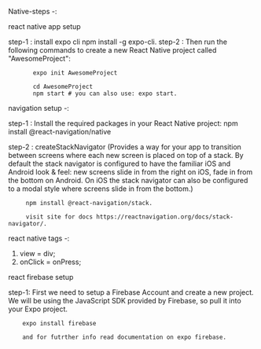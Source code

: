  Native-steps -:
 
 react native app setup
 
 step-1 :  install expo cli npm install -g expo-cli.
 step-2 :  Then run the following commands to create a new React Native project called "AwesomeProject":
 
           expo init AwesomeProject

           cd AwesomeProject
           npm start # you can also use: expo start.
           
navigation setup -:

step-1 : Install the required packages in your React Native project: npm install @react-navigation/native

step-2 : createStackNavigator 
         (Provides a way for your app to transition between screens where each new screen is placed on top of a stack.
         By default the stack navigator is configured to have the familiar iOS and Android look & feel: new screens slide in from the right on iOS, fade in from the bottom on              Android. On iOS the stack navigator can also be configured to a modal style where screens slide in from the bottom.)
         
         npm install @react-navigation/stack.
         
         visit site for docs https://reactnavigation.org/docs/stack-navigator/.


react native tags -:

1.  view = div;
2.  onClick = onPress;

react firebase setup

step-1: First we need to setup a Firebase Account and create a new project. We will be using the JavaScript SDK provided by Firebase, so pull it into your Expo project.

        expo install firebase  
        
        and for futrther info read documentation on expo firebase.
        
        
        
        
        
        
        
